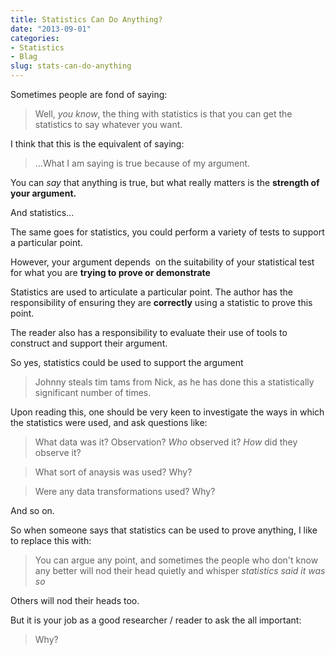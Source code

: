 ```yaml
---
title: Statistics Can Do Anything?
date: "2013-09-01"
categories:
- Statistics
- Blag
slug: stats-can-do-anything
---
```


Sometimes people are fond of saying:

> Well, _you know_, the thing with statistics is that you can get the statistics to say whatever you want.

I think that this is the equivalent of saying:

>...What I am saying is true because of my argument.

You can _say_ that anything is true, but what really matters is the **strength of your argument.**

And statistics...

The same goes for statistics, you could perform a variety of tests to support a particular point.

However, your argument depends  on the suitability of your statistical test for what you are **trying to prove or demonstrate**

Statistics are used to articulate a particular point. The author has the responsibility of ensuring they are **correctly** using a statistic to prove this point.

The reader also has a responsibility to evaluate their use of tools to construct and support their argument.

So yes, statistics could be used to support the argument

> Johnny steals tim tams from Nick, as he has done this a statistically significant number of times.

Upon reading this, one should be very keen to investigate the ways in which the statistics were used, and ask questions like:

> What data was it? Observation? _Who_ observed it? _How_ did they observe it?

> What sort of anaysis was used? Why?

> Were any data transformations used? Why?

And so on. 

So when someone says that statistics can be used to prove anything, I like to replace this with:

> You can argue any point, and sometimes the people who don't know any better will nod their head quietly and whisper  _statistics said it was so_ 

Others will nod their heads too.

But it is your job as a good researcher / reader to ask the all important:

> Why?

